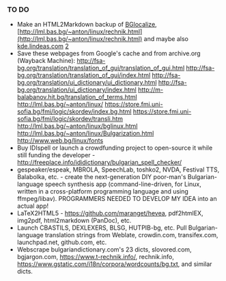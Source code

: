 ### TO DO ###
* Make an HTML2Markdown backup of [BGlocalize](https://sites.google.com/site/bglocalize/), [http://lml.bas.bg/~anton/linux/rechnik.html](http://lml.bas.bg/~anton/linux/rechnik.html) and maybe also [kde.lindeas.com](https://kde.lindeas.com/) [2](https://kde.lindeas.com/translators)
* Save these webpages from Google's cache and from archive.org (Wayback Machine):
http://fsa-bg.org/translation/translation_of_gui/translation_of_gui.html
http://fsa-bg.org/translation/translation_of_gui/index.html
http://fsa-bg.org/translation/ui_dictionary/ui_dictionary.html
http://fsa-bg.org/translation/ui_dictionary/index.html
http://m-balabanov.hit.bg/translation_of_terms.html
http://lml.bas.bg/~anton/linux/
https://store.fmi.uni-sofia.bg/fmi/logic/skordev/index.bg.html
https://store.fmi.uni-sofia.bg/fmi/logic/skordev/transli.htm
http://lml.bas.bg/~anton/linux/bglinux.html
http://lml.bas.bg/~anton/linux/Bulgarization.html
http://www.web.bg/linux/fonts
* Buy IDIspell or launch a crowdfunding project to open-source it while still funding the developer - http://freeplace.info/ididictionary/bulgarian_spell_checker/
* gespeaker/espeak, MBROLA, SpeechLab, toshko2, NVDA, Festival TTS, Balabolka, etc. - create the next-generation DIY poor-man's Bulgarian-language speech synthesis app (command-line-driven, for Linux, written in a cross-platform programming language and using ffmpeg/libav). PROGRAMMERS NEEDED TO DEVELOP MY IDEA into an actual app!
* LaTeX2HTML5 - https://github.com/maranget/hevea, pdf2htmlEX, img2pdf, html2markdown (PanDoc), etc.
* Launch CBASTILS, DEXLEXERS, BLSG, HUTPIB-bg, etc. Pull Bulgarian-language translation strings from Weblate, crowdin.com, transifex.com, launchpad.net, github.com, etc.
* Webscrape bulgariandictionary.com's 23 dicts, slovored.com, bgjargon.com, https://www.t-rechnik.info/, rechnik.info, https://www.gstatic.com/i18n/corpora/wordcounts/bg.txt, and similar dicts.

